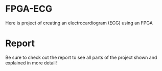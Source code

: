 # FPGA-ECG
Here is project of creating an electrocardiogram (ECG) using an FPGA


# Report
Be sure to check out the report to see all parts of the project shown and explained in more detail!

